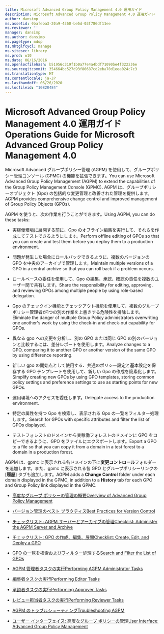 ```yaml
---
title: Microsoft Advanced Group Policy Management 4.0 運用ガイド
description: Microsoft Advanced Group Policy Management 4.0 運用ガイド
author: dansimp
ms.assetid: 0bafeba3-20a9-4360-be5d-03f786df11ee
ms.reviewer: ''
manager: dansimp
ms.author: dansimp
ms.pagetype: mdop
ms.mktglfcycl: manage
ms.sitesec: library
ms.prod: w10
ms.date: 06/16/2016
ms.openlocfilehash: b51956c319f1b0a77e4a4bdf71090be4f322236e
ms.sourcegitcommit: 354664bc527d93f80687cd2eba70d1eea024c7c3
ms.translationtype: MT
ms.contentlocale: ja-JP
ms.lasthandoff: 06/26/2020
ms.locfileid: "10820484"
---
```

# <span data-ttu-id="1ffd4-103">Microsoft Advanced Group Policy Management 4.0 運用ガイド</span><span class="sxs-lookup"><span data-stu-id="1ffd4-103">Operations Guide for Microsoft Advanced Group Policy Management 4.0</span></span>


<span data-ttu-id="1ffd4-104">Microsoft Advanced グループポリシー管理 (AGPM) を使用して、グループポリシー管理コンソール (GPMC) の機能を拡張できます。</span><span class="sxs-lookup"><span data-stu-id="1ffd4-104">You can use Microsoft Advanced Group Policy Management (AGPM) to extend the capabilities of the Group Policy Management Console (GPMC).</span></span> <span data-ttu-id="1ffd4-105">AGPM は、グループポリシーオブジェクト (Gpo) の包括的な変更管理と改善された管理を提供します。</span><span class="sxs-lookup"><span data-stu-id="1ffd4-105">AGPM provides comprehensive change control and improved management of Group Policy Objects (GPOs).</span></span>

<span data-ttu-id="1ffd4-106">AGPM を使うと、次の作業を行うことができます。</span><span class="sxs-lookup"><span data-stu-id="1ffd4-106">Using AGPM, you can do these tasks:</span></span>

-   <span data-ttu-id="1ffd4-107">実稼働環境に展開する前に、Gpo のオフライン編集を実行して、それらを作成してテストできるようにします。</span><span class="sxs-lookup"><span data-stu-id="1ffd4-107">Perform offline editing of GPOs so that you can create and test them before you deploy them to a production environment.</span></span>

-   <span data-ttu-id="1ffd4-108">問題が発生した場合にロールバックできるように、複数のバージョンの GPO を中央のアーカイブで管理します。</span><span class="sxs-lookup"><span data-stu-id="1ffd4-108">Maintain multiple versions of a GPO in a central archive so that you can roll back if a problem occurs.</span></span>

-   <span data-ttu-id="1ffd4-109">ロールベースの委任を使用して、Gpo の編集、承認、確認の責任を複数のユーザー間で共有します。</span><span class="sxs-lookup"><span data-stu-id="1ffd4-109">Share the responsibility for editing, approving, and reviewing GPOs among multiple people by using role-based delegation.</span></span>

-   <span data-ttu-id="1ffd4-110">Gpo のチェックイン機能とチェックアウト機能を使用して、複数のグループポリシー管理者が1つの別の作業を上書きする危険性を排除します。</span><span class="sxs-lookup"><span data-stu-id="1ffd4-110">Eliminate the danger of multiple Group Policy administrators overwriting one another's work by using the check-in and check-out capability for GPOs.</span></span>

-   <span data-ttu-id="1ffd4-111">異なる gpo への変更を分析し、別の GPO または同じ GPO の別のバージョンと比較するには、差分レポートを使用します。</span><span class="sxs-lookup"><span data-stu-id="1ffd4-111">Analyze changes to a GPO, comparing it to another GPO or another version of the same GPO by using difference reporting.</span></span>

-   <span data-ttu-id="1ffd4-112">新しい gpo の開始点として使用する、共通のポリシー設定と基本設定を保存する GPO テンプレートを使用して、新しい Gpo の作成を簡素化します。</span><span class="sxs-lookup"><span data-stu-id="1ffd4-112">Simplify creating new GPOs by using GPO templates, storing common policy settings and preference settings to use as starting points for new GPOs.</span></span>

-   <span data-ttu-id="1ffd4-113">運用環境へのアクセスを委任します。</span><span class="sxs-lookup"><span data-stu-id="1ffd4-113">Delegate access to the production environment.</span></span>

-   <span data-ttu-id="1ffd4-114">特定の属性を持つ Gpo を検索し、表示される Gpo の一覧をフィルター処理します。</span><span class="sxs-lookup"><span data-stu-id="1ffd4-114">Search for GPOs with specific attributes and filter the list of GPOs displayed.</span></span>

-   <span data-ttu-id="1ffd4-115">テストフォレストのドメインから実稼働フォレストのドメインに GPO をコピーできるように、GPO をファイルにエクスポートします。</span><span class="sxs-lookup"><span data-stu-id="1ffd4-115">Export a GPO to a file so that you can copy it from a domain in a test forest to a domain in a production forest.</span></span>

<span data-ttu-id="1ffd4-116">AGPM は、gpmc に表示される各ドメインの下に**変更コントロール**フォルダーを追加します。また、gpmc に表示される各 GPO とグループポリシーリンクの [**履歴**] タブも追加します。</span><span class="sxs-lookup"><span data-stu-id="1ffd4-116">AGPM adds a **Change Control** folder under each domain displayed in the GPMC, in addition to a **History** tab for each GPO and Group Policy link displayed in the GPMC.</span></span>

-   [<span data-ttu-id="1ffd4-117">高度なグループ ポリシーの管理の概要</span><span class="sxs-lookup"><span data-stu-id="1ffd4-117">Overview of Advanced Group Policy Management</span></span>](overview-of-advanced-group-policy-management-agpm40.md)

-   [<span data-ttu-id="1ffd4-118">バージョン管理のベスト プラクティス</span><span class="sxs-lookup"><span data-stu-id="1ffd4-118">Best Practices for Version Control</span></span>](best-practices-for-version-control-agpm40.md)

-   [<span data-ttu-id="1ffd4-119">チェックリスト: AGPM サーバーとアーカイブの管理</span><span class="sxs-lookup"><span data-stu-id="1ffd4-119">Checklist: Administer the AGPM Server and Archive</span></span>](checklist-administer-the-agpm-server-and-archive-agpm40.md)

-   [<span data-ttu-id="1ffd4-120">チェックリスト: GPO の作成、編集、展開</span><span class="sxs-lookup"><span data-stu-id="1ffd4-120">Checklist: Create, Edit, and Deploy a GPO</span></span>](checklist-create-edit-and-deploy-a-gpo-agpm40.md)

-   [<span data-ttu-id="1ffd4-121">GPO の一覧を検索およびフィルター処理する</span><span class="sxs-lookup"><span data-stu-id="1ffd4-121">Search and Filter the List of GPOs</span></span>](search-and-filter-the-list-of-gpos.md)

-   [<span data-ttu-id="1ffd4-122">AGPM 管理者タスクの実行</span><span class="sxs-lookup"><span data-stu-id="1ffd4-122">Performing AGPM Administrator Tasks</span></span>](performing-agpm-administrator-tasks-agpm40.md)

-   [<span data-ttu-id="1ffd4-123">編集者タスクの実行</span><span class="sxs-lookup"><span data-stu-id="1ffd4-123">Performing Editor Tasks</span></span>](performing-editor-tasks-agpm40.md)

-   [<span data-ttu-id="1ffd4-124">承認者タスクの実行</span><span class="sxs-lookup"><span data-stu-id="1ffd4-124">Performing Approver Tasks</span></span>](performing-approver-tasks-agpm40.md)

-   [<span data-ttu-id="1ffd4-125">レビュー担当者タスクの実行</span><span class="sxs-lookup"><span data-stu-id="1ffd4-125">Performing Reviewer Tasks</span></span>](performing-reviewer-tasks-agpm40.md)

-   [<span data-ttu-id="1ffd4-126">AGPM のトラブルシューティング</span><span class="sxs-lookup"><span data-stu-id="1ffd4-126">Troubleshooting AGPM</span></span>](troubleshooting-agpm-agpm40.md)

-   [<span data-ttu-id="1ffd4-127">ユーザー インターフェイス: 高度なグループ ポリシーの管理</span><span class="sxs-lookup"><span data-stu-id="1ffd4-127">User Interface: Advanced Group Policy Management</span></span>](user-interface-advanced-group-policy-management-agpm40.md)

 

 





